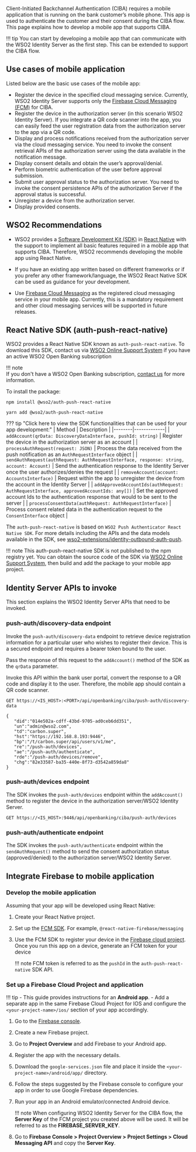 Client-Initiated Backchannel Authentication (CIBA) requires a mobile application that is running on the bank customer’s 
mobile phone. This app is used to authenticate the customer and their consent during the CIBA flow. This page 
explains how to develop a mobile app that supports CIBA.

!!! tip
    You can start by developing a mobile app that can communicate with the WSO2 Identity Server as the first step.
    This can be extended to support the CIBA flow.

## Use cases of mobile application

Listed below are the basic use cases of the mobile app:

- Register the device in the specified cloud messaging service. Currently, WSO2 Identity Server supports only the 
[Firebase Cloud Messaging (FCM)](https://firebase.google.com/docs/cloud-messaging) for CIBA.
- Register the device in the authorization server (in this scenario WSO2 Identity Server). If you integrate a QR code 
scanner into the app, you can easily feed the user registration data from the authorization server to the app via 
a QR code.
- Display and process notifications received from the authorization server via the cloud messaging service. You need to 
invoke the consent retrieval APIs of the authorization server using the data available in the notification message.
- Display consent details and obtain the user’s approval/denial.
- Perform biometric authentication of the user before approval submission.
- Submit user approval status to the authorization server. You need to invoke the consent persistence APIs of the 
authorization Server if the approval status is successful.
- Unregister a device from the authorization server.
- Display provided consents.

## WSO2 Recommendations

- WSO2 provides a [Software Development Kit (SDK)](#react-native-sdk-auth-push-react-native) in 
[React Native](https://reactnative.dev/) with the support to implement all basic features required in a mobile 
app that supports CIBA. Therefore, WSO2 recommends developing the mobile app using React Native.

- If you have an existing app written based on different frameworks or if you prefer any other framework/language,
the WSO2 React Native SDK can be used as guidance for your development.

- Use [Firebase Cloud Messaging](https://firebase.google.com/docs/cloud-messaging) as the registered cloud messaging 
service in your mobile app. Currently, this is a mandatory requirement and other cloud messaging services will 
be supported in future releases.

## React Native SDK (auth-push-react-native)

WSO2 provides a React Native SDK known as `auth-push-react-native`. To download this SDK, contact us via 
[WSO2 Online Support System](https://support.wso2.com/support) if you have an active WSO2 Open Banking subscription

!!! note  
    If you don't have a WSO2 Open Banking subscription,
    [contact us](https://wso2.com/solutions/financial/open-banking/#contact) for more information.

To install the package:

   ```shell tab="For npm"
   npm install @wso2/auth-push-react-native
   ```
    
   ```shell tab="For yarn"
   yarn add @wso2/auth-push-react-native
   ```

??? tip "Click here to view the SDK functionalities that can be used for your app development:"
    | Method | Description |
    |--------|-------------|
    | `addAccount(qrData: DiscoveryDataInterface, pushId: string)` | Register the device in the authorization server as an account |
    | `processAuthRequest(request: JSON)` | Process the data received from the push notification as an `AuthRequestInterface` object |
    | `sendAuthRequest(authRequest: AuthRequestInterface, response: string, account: Account)` | Send the authentication response to the Identity Server once the user authorizes/denies the request |
    | `removeAccount(account: AccountsInterface)` | Request within the app to unregister the device from the account in the Identity Server |
    | `addApprovedAccountIds(authRequest: AuthRequestInterface, approvedAccountIds: any[])` | Set the approved account Ids to the authentication response that would to be sent to the server |
    | `processConsentData(authRequest: AuthRequestInterface)` | Process consent related data in the authentication request to the `ConsentInterface` object |

The `auth-push-react-native` is based on `WSO2 Push Authenticator React Native SDK`.  For more details including the 
APIs and the data models available in the SDK, see 
[wso2-extensions/identity-outbound-auth-push](https://github.com/wso2-extensions/identity-outbound-auth-push/blob/master/sdk/README.md).

!!! note
    This auth-push-react-native SDK is not published to the npm registry yet. You can obtain the source code of the SDK
    via [WSO2 Online Support System](https://support.wso2.com/support), then build and add the 
    package to your mobile app project.

## Identity Server APIs to invoke

This section explains the WSO2 Identity Server APIs that need to be invoked.

### push-auth/discovery-data endpoint

Invoke the `push-auth/discovery-data` endpoint to retrieve device registration information for a particular user who 
wishes to register their device. This is a secured endpoint and requires a bearer token bound to the user.

Pass the response of this request to the `addAccount()` method of the SDK as the `qrData` parameter.

Invoke this API within the bank user portal, convert the response to a QR code and display it to the user. Therefore, 
the mobile app should contain a QR code scanner. 

 ``` tab="Request"
 GET https://<IS_HOST>:<PORT>/api/openbanking/ciba/push-auth/discovery-data
 ```

 ``` tab="Response"
 {
    "did":"014e502a-cdff-43bd-9705-ad0ceb6dd351",
    "un":"admin@wso2.com",
    "td":"carbon.super",
    "hst":"https://192.168.8.193:9446",
    "bp":"/t/carbon.super/api/users/v1/me",
    "re":"/push-auth/devices",
    "ae":"/push-auth/authenticate",
    "rde":"/push-auth/devices/remove",
    "chg":"82e33587-ba35-440e-8f73-d3542a859da8"
 }
 ``` 

### push-auth/devices endpoint

The SDK invokes the `push-auth/devices` endpoint within the `addAccount()` method to register the device in the 
authorization server/WSO2 Identity Server.

  ```curl
  GET https://<IS_HOST>:9446/api/openbanking/ciba/push-auth/devices
  ```

### push-auth/authenticate endpoint

The SDK invokes the `push-auth/authenticate` endpoint within the `sendAuthRequest()` method to send the consent 
authorization status (approved/denied) to the authorization server/WSO2 Identity Server.

## Integrate Firebase to mobile application

### Develop the mobile application

Assuming that your  app will be developed using React Native:

1. Create your React Native project.
2. Set up the [FCM SDK](https://firebase.google.com/docs/cloud-messaging/android/client#kotlin+ktx). 
For example, `@react-native-firebase/messaging`
3. Use the FCM SDK to register your device in the [Firebase cloud project](). Once you run this app on a device, generate 
an FCM token for your device 

    !!! note
        FCM token is referred to as the `pushId` in the `auth-push-react-native` SDK API.

### Set up a Firebase Cloud Project and application

!!! tip
    - This guide provides instructions for an **Android app**. 
    - Add a separate app in the same Firebase Cloud Project for IOS and configure the `<your-project-name>/ios/` section 
      of your app accordingly.

1. Go to the [Firebase console](https://console.firebase.google.com/u/0/).
2. Create a new Firebase project.
3. Go to **Project Overview** and add Firebase to your Android app.
4. Register the app with the necessary details.
5. Download the `google-services.json` file and place it inside the `<your-project-name>/android/app/` directory.
6. Follow the steps suggested by the Firebase console to configure your app in order to use Google Firebase dependencies.
7. Run your app in an Android emulator/connected Android device.

    !!! note
        When configuring WSO2 Identity Server for the CIBA flow, the **Server Key** of the FCM project you created above will be
        used. It will be referred to as the **FIREBASE_SERVER_KEY**. 

8. Go to **Firebase Console > Project Overview > Project Settings > Cloud Messaging API** and copy the **Server Key**.